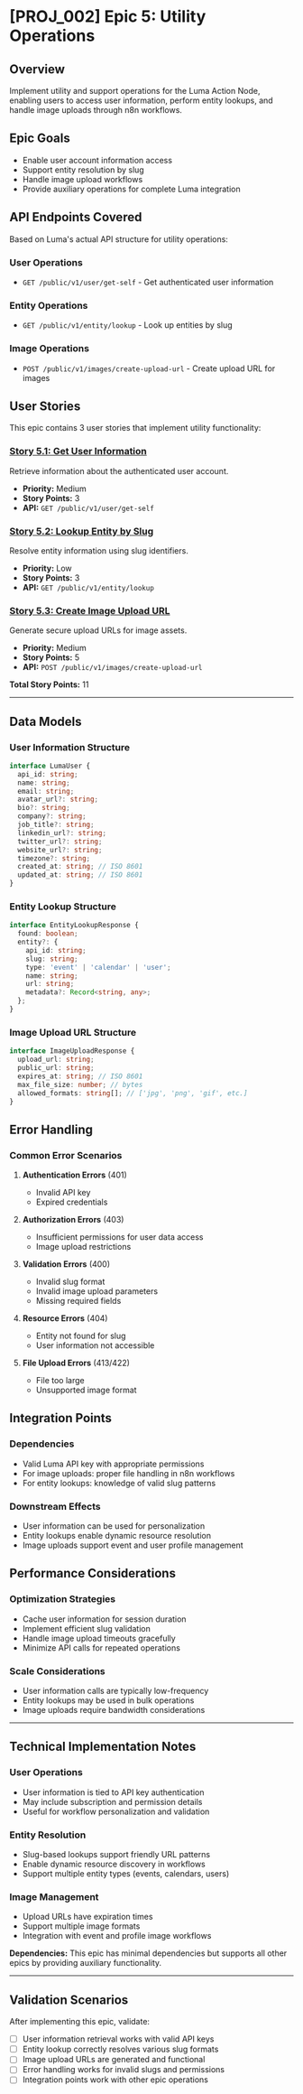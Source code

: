 # [PROJ_002] Epic 5: Utility Operations

## Overview
Implement utility and support operations for the Luma Action Node, enabling users to access user information, perform entity lookups, and handle image uploads through n8n workflows.

## Epic Goals
- Enable user account information access
- Support entity resolution by slug
- Handle image upload workflows
- Provide auxiliary operations for complete Luma integration

## API Endpoints Covered

Based on Luma's actual API structure for utility operations:

### User Operations
- `GET /public/v1/user/get-self` - Get authenticated user information

### Entity Operations
- `GET /public/v1/entity/lookup` - Look up entities by slug

### Image Operations
- `POST /public/v1/images/create-upload-url` - Create upload URL for images

## User Stories

This epic contains 3 user stories that implement utility functionality:

### [Story 5.1: Get User Information](./story-5.1-get-user-information.md)
Retrieve information about the authenticated user account.
- **Priority:** Medium
- **Story Points:** 3
- **API:** `GET /public/v1/user/get-self`

### [Story 5.2: Lookup Entity by Slug](./story-5.2-lookup-entity-by-slug.md)
Resolve entity information using slug identifiers.
- **Priority:** Low
- **Story Points:** 3
- **API:** `GET /public/v1/entity/lookup`

### [Story 5.3: Create Image Upload URL](./story-5.3-create-image-upload-url.md)
Generate secure upload URLs for image assets.
- **Priority:** Medium
- **Story Points:** 5
- **API:** `POST /public/v1/images/create-upload-url`

**Total Story Points:** 11

---

## Data Models

### User Information Structure
```typescript
interface LumaUser {
  api_id: string;
  name: string;
  email: string;
  avatar_url?: string;
  bio?: string;
  company?: string;
  job_title?: string;
  linkedin_url?: string;
  twitter_url?: string;
  website_url?: string;
  timezone?: string;
  created_at: string; // ISO 8601
  updated_at: string; // ISO 8601
}
```

### Entity Lookup Structure
```typescript
interface EntityLookupResponse {
  found: boolean;
  entity?: {
    api_id: string;
    slug: string;
    type: 'event' | 'calendar' | 'user';
    name: string;
    url: string;
    metadata?: Record<string, any>;
  };
}
```

### Image Upload URL Structure
```typescript
interface ImageUploadResponse {
  upload_url: string;
  public_url: string;
  expires_at: string; // ISO 8601
  max_file_size: number; // bytes
  allowed_formats: string[]; // ['jpg', 'png', 'gif', etc.]
}
```

## Error Handling

### Common Error Scenarios
1. **Authentication Errors** (401)
   - Invalid API key
   - Expired credentials

2. **Authorization Errors** (403)
   - Insufficient permissions for user data access
   - Image upload restrictions

3. **Validation Errors** (400)
   - Invalid slug format
   - Invalid image upload parameters
   - Missing required fields

4. **Resource Errors** (404)
   - Entity not found for slug
   - User information not accessible

5. **File Upload Errors** (413/422)
   - File too large
   - Unsupported image format

## Integration Points

### Dependencies
- Valid Luma API key with appropriate permissions
- For image uploads: proper file handling in n8n workflows
- For entity lookups: knowledge of valid slug patterns

### Downstream Effects
- User information can be used for personalization
- Entity lookups enable dynamic resource resolution
- Image uploads support event and user profile management

## Performance Considerations

### Optimization Strategies
- Cache user information for session duration
- Implement efficient slug validation
- Handle image upload timeouts gracefully
- Minimize API calls for repeated operations

### Scale Considerations
- User information calls are typically low-frequency
- Entity lookups may be used in bulk operations
- Image uploads require bandwidth considerations

---

## Technical Implementation Notes

### User Operations
- User information is tied to API key authentication
- May include subscription and permission details
- Useful for workflow personalization and validation

### Entity Resolution
- Slug-based lookups support friendly URL patterns
- Enable dynamic resource discovery in workflows
- Support multiple entity types (events, calendars, users)

### Image Management
- Upload URLs have expiration times
- Support multiple image formats
- Integration with event and profile image workflows

**Dependencies:** This epic has minimal dependencies but supports all other epics by providing auxiliary functionality.

---

## Validation Scenarios
After implementing this epic, validate:
- [ ] User information retrieval works with valid API keys
- [ ] Entity lookup correctly resolves various slug formats
- [ ] Image upload URLs are generated and functional
- [ ] Error handling works for invalid slugs and permissions
- [ ] Integration points work with other epic operations
